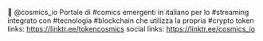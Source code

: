 👋 @cosmics_io
Portale di #comics emergenti in italiano per lo #streaming integrato con #tecnologia #blockchain che utilizza la propria #crypto
token links: https://linktr.ee/tokencosmics
social links: https://linktr.ee/cosmics_io
